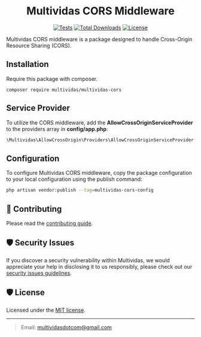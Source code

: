 <div align="center">

# Multividas CORS Middleware

[![Tests](https://github.com/multividas/multividas-cors/actions/workflows/tests.yml/badge.svg)](https://github.com/multividas/multividas-cors/actions/workflows/tests.yml)
[![Total Downloads](https://img.shields.io/packagist/dt/multividas/multividas-cors.svg?style=flat-square)](https://packagist.org/packages/multividas/multividas-cors)
[![License](https://img.shields.io/github/license/multividas/multividas-cors?style=flat-square)](https://github.com/multividas/multividas-cors/blob/main/LICENSE)

</div>

Multividas CORS middleware is a package designed to handle Cross-Origin Resource Sharing (CORS).

## Installation

Require this package with composer.

```shell
composer require multividas/multividas-cors
```

## Service Provider

To utilize the CORS middleware, add the **AllowCrossOriginServiceProvider** to the providers array in **config/app.php**:

```php
\Multividas\AllowCrossOrigin\Providers\AllowCrossOriginServiceProvider::class
```

## Configuration

To configure Multividas CORS middleware, copy the package configuration to your local configuration using the publish command:

```sh
php artisan vendor:publish --tag=multividas-cors-config
```

## 🤝 Contributing

Please read the [contributing guide](https://github.com/multividas/.github/blob/main/CONTRIBUTING.md).

## 🛡️ Security Issues

If you discover a security vulnerability within Multividas, we would appreciate your help in disclosing it to us responsibly, please check out our [security issues guidelines](https://github.com/multividas/.github/blob/main/SECURITY.md).

## 🛡️ License

Licensed under the [MIT license](https://github.com/multividas/.github/blob/main/LICENSE).

---

> Email: multividasdotcom@gmail.com
